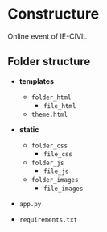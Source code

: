 # Constructure
Online event of IE-CIVIL

## Folder structure

- **templates**
	- `folder_html`
		- `file_html`
	- `theme.html`
- **static**
	- `folder_css`
		- `file_css`
	- `folder_js`
		- `file_js`
	- `folder_images`
		- `file_images`
	
- `app.py`
-  `requirements.txt`